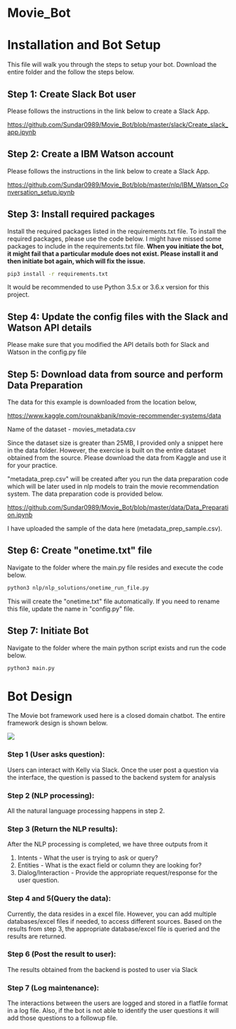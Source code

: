 # Movie_Bot

# Installation and Bot Setup

This file will walk you through the steps to setup your bot. Download the entire folder and the follow the steps below.

## Step 1: Create Slack Bot user

Please follows the instructions in the link below to create a Slack App.

https://github.com/Sundar0989/Movie_Bot/blob/master/slack/Create_slack_app.ipynb

## Step 2: Create a IBM Watson account

Please follows the instructions in the link below to create a Slack App.

https://github.com/Sundar0989/Movie_Bot/blob/master/nlp/IBM_Watson_Conversation_setup.ipynb

## Step 3: Install required packages

Install the required packages listed in the requirements.txt file. To install the required packages, please use the code below. I might have missed some packages to include in the requirements.txt file. __When you initiate the bot, it might fail that a particular module does not exist. Please install it and then initiate bot again, which will fix the issue.__

```sh
pip3 install -r requirements.txt
```
It would be recommended to use Python 3.5.x or 3.6.x version for this project. 

## Step 4: Update the config files with the Slack and Watson API details

Please make sure that you modified the API details both for Slack and Watson in the config.py file

## Step 5: Download data from source and perform Data Preparation

The data for this example is downloaded from the location below,

https://www.kaggle.com/rounakbanik/movie-recommender-systems/data

Name of the dataset - movies_metadata.csv

Since the dataset size is greater than 25MB, I provided only a snippet here in the data folder. However, the exercise is built on the entire dataset obtained from the source. Please download the data from Kaggle and use it for your practice.

"metadata_prep.csv" will be created after you run the data preparation code which will be later used in nlp models to train the movie recommendation system. The data preparation code is provided below.

https://github.com/Sundar0989/Movie_Bot/blob/master/data/Data_Preparation.ipynb

I have uploaded the sample of the data here (metadata_prep_sample.csv).

## Step 6: Create "onetime.txt" file

Navigate to the folder where the main.py file resides and execute the code below.

```sh
python3 nlp/nlp_solutions/onetime_run_file.py
```
This will create the "onetime.txt" file automatically. If you need to rename this file, update the name in "config.py" file.

## Step 7: Initiate Bot

Navigate to the folder where the main python script exists and run the code below.

```sh
python3 main.py
```

# Bot Design

The Movie bot framework used here is a closed domain chatbot. The entire framework design is shown below. 

![](https://github.com/Sundar0989/Movie_Bot/blob/master/Bot%20design.png)

### Step 1 (User asks question):
Users can interact with Kelly via Slack. Once the user post a question via the interface, the question is passed to the backend system for analysis

### Step 2 (NLP processing):
All the natural language processing happens in step 2.  

### Step 3 (Return the NLP results):
After the NLP processing is completed, we have three outputs from it
1) Intents - What the user is trying to ask or query?
2) Entities - What is the exact field or column they are looking for?
3) Dialog/Interaction - Provide the appropriate request/response for the user question.

### Step 4 and 5(Query the data):

Currently, the data resides in a excel file. However, you can add multiple databases/excel files if needed, to access different sources. Based on the results from step 3, the appropriate database/excel file is queried and the results are returned.

### Step 6 (Post the result to user):

The results obtained from the backend is posted to user via Slack

### Step 7 (Log maintenance):

The interactions between the users are logged and stored in a flatfile format in a log file. Also, if the bot is not able to identify the user questions it will add those questions to a followup file.
